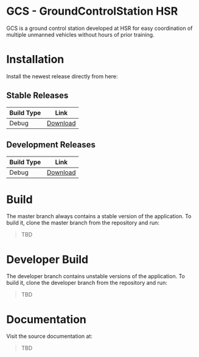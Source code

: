 GCS - GroundControlStation HSR
==============================

GCS is a ground control station developed at HSR for easy coordination of multiple unmanned vehicles without hours of prior training.

# Installation

Install the newest release directly from here:

## Stable Releases

| Build Type | Link                                                                                                                                         |
|------------|----------------------------------------------------------------------------------------------------------------------------------------------|
| Debug      | [Download](https://gitlab.dev.ifs.hsr.ch/ARCHE18/gcs/-/jobs/artifacts/master/raw/app/build/outputs/apk/debug/gcs-debug-1.0.apk?job=test)     |

## Development Releases

| Build Type | Link                                                                                                                                          |
|------------|-----------------------------------------------------------------------------------------------------------------------------------------------|
| Debug      | [Download](https://gitlab.dev.ifs.hsr.ch/ARCHE18/gcs/-/jobs/artifacts/develop/raw/app/build/outputs/apk/debug/gcs-debug-1.0.apk?job=test)     |

# Build

The master branch always contains a stable version of the application. To build it, clone the master branch from the repository and run:
> TBD

# Developer Build

The developer branch contains unstable versions of the application. To build it, clone the developer branch from the repository and run:
> TBD

# Documentation

Visit the source documentation at:
> TBD
